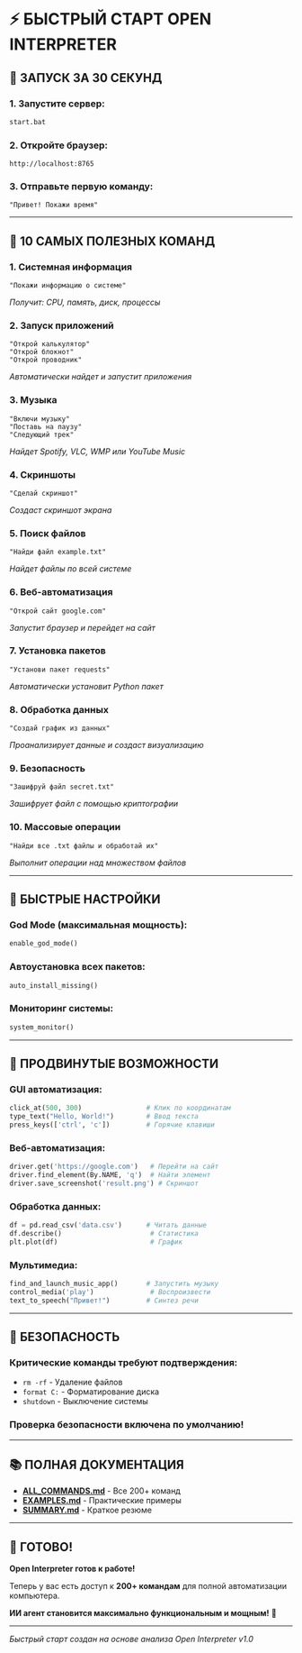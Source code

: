 # ⚡ БЫСТРЫЙ СТАРТ OPEN INTERPRETER

## 🚀 ЗАПУСК ЗА 30 СЕКУНД

### 1. Запустите сервер:
```bash
start.bat
```

### 2. Откройте браузер:
```
http://localhost:8765
```

### 3. Отправьте первую команду:
```
"Привет! Покажи время"
```

---

## 🎯 10 САМЫХ ПОЛЕЗНЫХ КОМАНД

### 1. **Системная информация**
```
"Покажи информацию о системе"
```
*Получит: CPU, память, диск, процессы*

### 2. **Запуск приложений**
```
"Открой калькулятор"
"Открой блокнот"
"Открой проводник"
```
*Автоматически найдет и запустит приложения*

### 3. **Музыка**
```
"Включи музыку"
"Поставь на паузу"
"Следующий трек"
```
*Найдет Spotify, VLC, WMP или YouTube Music*

### 4. **Скриншоты**
```
"Сделай скриншот"
```
*Создаст скриншот экрана*

### 5. **Поиск файлов**
```
"Найди файл example.txt"
```
*Найдет файлы по всей системе*

### 6. **Веб-автоматизация**
```
"Открой сайт google.com"
```
*Запустит браузер и перейдет на сайт*

### 7. **Установка пакетов**
```
"Установи пакет requests"
```
*Автоматически установит Python пакет*

### 8. **Обработка данных**
```
"Создай график из данных"
```
*Проанализирует данные и создаст визуализацию*

### 9. **Безопасность**
```
"Зашифруй файл secret.txt"
```
*Зашифрует файл с помощью криптографии*

### 10. **Массовые операции**
```
"Найди все .txt файлы и обработай их"
```
*Выполнит операции над множеством файлов*

---

## 🔧 БЫСТРЫЕ НАСТРОЙКИ

### God Mode (максимальная мощность):
```python
enable_god_mode()
```

### Автоустановка всех пакетов:
```python
auto_install_missing()
```

### Мониторинг системы:
```python
system_monitor()
```

---

## 🌟 ПРОДВИНУТЫЕ ВОЗМОЖНОСТИ

### GUI автоматизация:
```python
click_at(500, 300)                # Клик по координатам
type_text("Hello, World!")        # Ввод текста
press_keys(['ctrl', 'c'])         # Горячие клавиши
```

### Веб-автоматизация:
```python
driver.get('https://google.com')   # Перейти на сайт
driver.find_element(By.NAME, 'q')  # Найти элемент
driver.save_screenshot('result.png') # Скриншот
```

### Обработка данных:
```python
df = pd.read_csv('data.csv')      # Читать данные
df.describe()                      # Статистика
plt.plot(df)                       # График
```

### Мультимедиа:
```python
find_and_launch_music_app()       # Запустить музыку
control_media('play')              # Воспроизвести
text_to_speech("Привет!")         # Синтез речи
```

---

## 🚨 БЕЗОПАСНОСТЬ

### Критические команды требуют подтверждения:
- `rm -rf` - Удаление файлов
- `format C:` - Форматирование диска
- `shutdown` - Выключение системы

### Проверка безопасности включена по умолчанию!

---

## 📚 ПОЛНАЯ ДОКУМЕНТАЦИЯ

- **[ALL_COMMANDS.md](ALL_COMMANDS.md)** - Все 200+ команд
- **[EXAMPLES.md](EXAMPLES.md)** - Практические примеры
- **[SUMMARY.md](SUMMARY.md)** - Краткое резюме

---

## 🎉 ГОТОВО!

**Open Interpreter готов к работе!** 

Теперь у вас есть доступ к **200+ командам** для полной автоматизации компьютера.

**ИИ агент становится максимально функциональным и мощным!** 🚀

---

*Быстрый старт создан на основе анализа Open Interpreter v1.0* 
